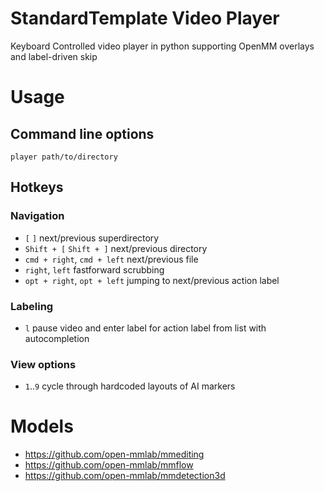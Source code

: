 # StandardTemplate Video Player
Keyboard Controlled video player in python supporting OpenMM overlays and label-driven skip

# Usage

## Command line options

```
player path/to/directory
```

## Hotkeys

### Navigation

 - `[` `]` next/previous superdirectory
 - `Shift + [` `Shift + ]` next/previous directory
 - `cmd + right`, `cmd + left` next/previous file
 - `right`, `left` fastforward scrubbing
 - `opt + right`, `opt + left` jumping to next/previous action label


### Labeling

 - `l` pause video and enter label for action label from list with autocompletion

### View options

 - `1`..`9` cycle through hardcoded layouts of AI markers

# Models

 - https://github.com/open-mmlab/mmediting
 - https://github.com/open-mmlab/mmflow
 - https://github.com/open-mmlab/mmdetection3d
